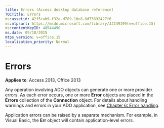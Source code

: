 ```yaml
---
title: Errors (Access desktop database reference)
TOCTitle: Errors
ms:assetid: 42f5cab9-f32a-d789-10e8-8d73892427f6
ms:mtpsurl: https://msdn.microsoft.com/library/JJ249199(v=office.15)
ms:contentKeyID: 48544490
ms.date: 09/18/2015
mtps_version: v=office.15
localization_priority: Normal
---
```


# Errors

**Applies to**: Access 2013, Office 2013

Any operation involving ADO objects can generate one or more provider errors. As each error occurs, one or more **Error** objects are placed in the **Errors** collection of the **Connection** object. For details about handling warnings and errors in your ADO application, see [Chapter 6: Error handling](chapter-6-error-handling.md).

Application errors can be raised by a separate mechanism. For example, in Visual Basic, the **Err** object will contain application-level errors.

